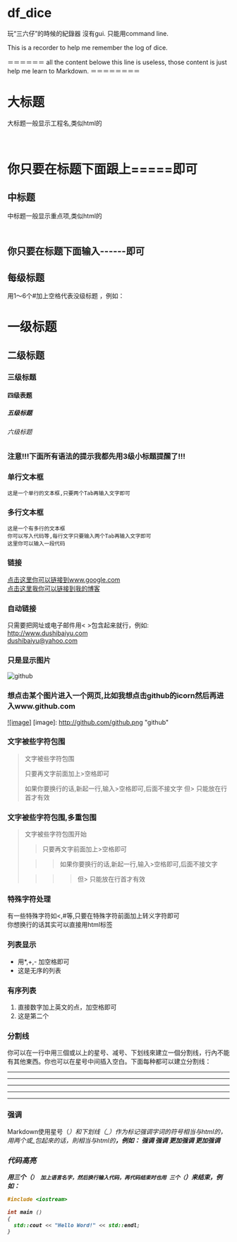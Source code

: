 # df_dice

玩“三六仔”的時候的紀錄器 沒有gui. 只能用command line.

This is a recorder to help me remember the log of dice.



＝＝＝＝＝＝ all the content belowe this line is useless, those content is just help me learn to Markdown. ＝＝＝＝＝＝＝＝




大标题
===================================
大标题一般显示工程名,类似html的<h1><br />
你只要在标题下面跟上=====即可


中标题
-----------------------------------
中标题一般显示重点项,类似html的<h2><br />
你只要在标题下面输入------即可

## 每级标题
用1～6个#加上空格代表没级标题 ，例如：
# 一级标题
## 二级标题
### 三级标题
#### 四级表题
##### 五级标题
###### 六级标题

### 注意!!!下面所有语法的提示我都先用3级小标题提醒了!!!

### 单行文本框
    这是一个单行的文本框,只要两个Tab再输入文字即可

### 多行文本框
    这是一个有多行的文本框
    你可以写入代码等,每行文字只要输入两个Tab再输入文字即可
    这里你可以输入一段代码


### 链接
  [点击这里你可以链接到www.google.com](http://www.google.com)<br />
  [点击这里我你可以链接到我的博客](http://www.dushibaiyu.com)<br />

### 自动链接
只需要把网址或电子邮件用< >包含起来就行，例如: <br />
<http://www.dushibaiyu.com> <br/>
<dushibaiyu@yahoo.com>

### 只是显示图片
![github](http://github.com/unicorn.png "github")

### 想点击某个图片进入一个网页,比如我想点击github的icorn然后再进入www.github.com
  [![image]](http://www.github.com/)
  [image]: http://github.com/github.png "github"

### 文字被些字符包围
> 文字被些字符包围
>
> 只要再文字前面加上>空格即可
>
> 如果你要换行的话,新起一行,输入>空格即可,后面不接文字
> 但> 只能放在行首才有效

### 文字被些字符包围,多重包围
> 文字被些字符包围开始
>
> > 只要再文字前面加上>空格即可
>
>  > > 如果你要换行的话,新起一行,输入>空格即可,后面不接文字
>
> > > > 但> 只能放在行首才有效

### 特殊字符处理
有一些特殊字符如<,#等,只要在特殊字符前面加上转义字符即可<br />
你想换行的话其实可以直接用html标签<br />

### 列表显示
* 用*,+,- 加空格即可
* 这是无序的列表

### 有序列表
1. 直接数字加上英文的点，加空格即可
2. 这是第二个

### 分割线
你可以在一行中用三個或以上的星号、减号、下划线來建立一個分割线，行內不能有其他東西。你也可以在星号中间插入空白。下面每种都可以建立分割线：
* * * *
***
----
____
- - -

### 强调
Markdown使用星号（*）和下划线（_）作为标记强调字词的符号相当与html的<em>，用两个*或_包起來的话，則相当与html的<strong>，例如：
*强调*
_强调_
**更加强调**
__更加强调__

### 代码高亮
用三个（`） 加上语言名字，然后换行输入代码，再代码结束时也用 三个（`）来结束，例如：<br />
```C++
#include <iostream>

int main ()
{
  std::cout << "Hello Word!" << std::endl;
}

```
